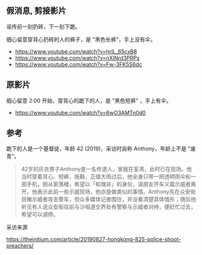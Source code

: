 



## 假消息, 剪接影片

谣传前一刻扔砖，下一刻下跪。

细心留意穿背心扔砖的人的裤子，是 "黑色长裤"，手上没有伞。


- https://www.youtube.com/watch?v=hrIL_65cxB8
- https://www.youtube.com/watch?v=nXiNrd3PRPs
- https://www.youtube.com/watch?v=Fw-3FK5S6dc



## 原影片


细心留意 2:00 开始，穿背心的跪下的人，是 "黑色短裤" ，手上有伞。

- https://www.youtube.com/watch?v=6wO3AMTn0d0

## 参考

跪下的人是一个基督徒，年龄 42 (2019)，采访时自称 Anthony，年龄上不是 "废青"。

> 42岁的灰衣男子Anthony是一名传道人，家就在荃湾，此时已在现场。他当时穿着背心、短裤、拖鞋，正值大雨过后，他全身只带一把透明雨伞和一部手机，刚从家落楼，希望以「和理非」的身份，请朋友开车义载示威者离开。他表示此前一些示威现场，他亦是做类似的事情。Anthony先在众安街目睹示威者攻击警车，但众多媒体记者围住，并没看清楚具体情形；随后他听见有人说众安街往前与沙咀道交界处有警察与示威者对峙，便赶忙过去，希望可以调停。


采访来源

https://theinitium.com/article/20190827-hongkong-825-police-shoot-preachers/

